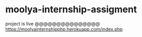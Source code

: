 # moolya-internship-assigment
project is live @@@@@@@@@@@@@@@   https://moolyainternshipphp.herokuapp.com/index.php
